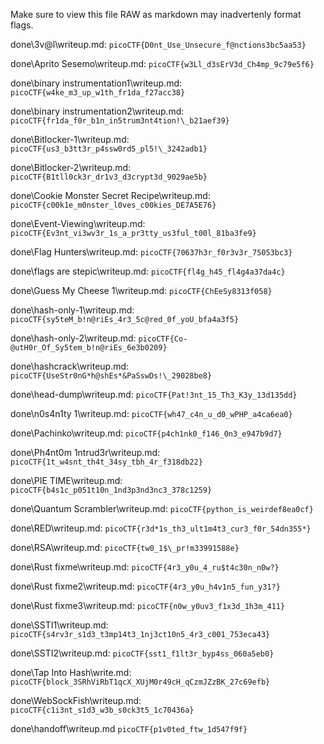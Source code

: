 Make sure to view this file RAW as markdown may inadvertenly format flags.

done\3v@l\writeup.md:
`picoCTF{D0nt_Use_Unsecure_f@nctions3bc5aa53}`

done\Aprito Sesemo\writeup.md:
`picoCTF{w3Ll_d3sErV3d_Ch4mp_9c79e5f6}`

done\binary instrumentation1\writeup.md:
`picoCTF{w4ke_m3_up_w1th_fr1da_f27acc38}`

done\binary instrumentation2\writeup.md:
`picoCTF{fr1da_f0r_b1n_in5trum3nt4tion!\_b21aef39}`

done\Bitlocker-1\writeup.md:
`picoCTF{us3_b3tt3r_p4ssw0rd5_pl5!\_3242adb1}`

done\Bitlocker-2\writeup.md:
`picoCTF{B1tll0ck3r_dr1v3_d3crypt3d_9029ae5b}`

done\Cookie Monster Secret Recipe\writeup.md:
`picoCTF{c00k1e_m0nster_l0ves_c00kies_DE7A5E76}`

done\Event-Viewing\writeup.md:
`picoCTF{Ev3nt_vi3wv3r_1s_a_pr3tty_us3ful_t00l_81ba3fe9}`

done\Flag Hunters\writeup.md:
`picoCTF{70637h3r_f0r3v3r_75053bc3}`

done\flags are stepic\writeup.md:
`picoCTF{fl4g_h45_fl4g4a37da4c}`

done\Guess My Cheese 1\writeup.md:
`picoCTF{ChEeSy8313f058}`

done\hash-only-1\writeup.md:
`picoCTF{sy5teM_b!n@riEs_4r3_5c@red_0f_yoU_bfa4a3f5}`

done\hash-only-2\writeup.md:
`picoCTF{Co-@utH0r_Of_Sy5tem_b!n@riEs_6e3b0209}`

done\hashcrack\writeup.md:
`picoCTF{UseStr0nG*h@shEs*&PaSswDs!\_29028be8}`

done\head-dump\writeup.md:
`picoCTF{Pat!3nt_15_Th3_K3y_13d135dd}`

done\n0s4n1ty 1\writeup.md:
`picoCTF{wh47_c4n_u_d0_wPHP_a4ca6ea0}`

done\Pachinko\writeup.md:
`picoCTF{p4ch1nk0_f146_0n3_e947b9d7}`

done\Ph4nt0m 1ntrud3r\writeup.md:
`picoCTF{1t_w4snt_th4t_34sy_tbh_4r_f318db22}`

done\PIE TIME\writeup.md:
`picoCTF{b4s1c_p051t10n_1nd3p3nd3nc3_378c1259}`

done\Quantum Scrambler\writeup.md:
`picoCTF{python_is_weirdef8ea0cf}`

done\RED\writeup.md:
`picoCTF{r3d*1s_th3_ult1m4t3_cur3_f0r_54dn355*}`

done\RSA\writeup.md:
`picoCTF{tw0_1$\_pr!m33991588e}`

done\Rust fixme\writeup.md:
`picoCTF{4r3_y0u_4_ru$t4c30n_n0w?}`

done\Rust fixme2\writeup.md:
`picoCTF{4r3_y0u_h4v1n5_fun_y31?}`

done\Rust fixme3\writeup.md:
`picoCTF{n0w_y0uv3_f1x3d_1h3m_411}`

done\SSTI1\writeup.md:
`picoCTF{s4rv3r_s1d3_t3mp14t3_1nj3ct10n5_4r3_c001_753eca43}`

done\SSTI2\writeup.md:
`picoCTF{sst1_f1lt3r_byp4ss_060a5eb0}`

done\Tap Into Hash\write.md:
`picoCTF{block_3SRhViRbT1qcX_XUjM0r49cH_qCzmJZzBK_27c69efb}`

done\WebSockFish\writeup.md:
`picoCTF{c1i3nt_s1d3_w3b_s0ck3t5_1c70436a}`

done\handoff\writeup.md
`picoCTF{p1v0ted_ftw_1d547f9f}`
